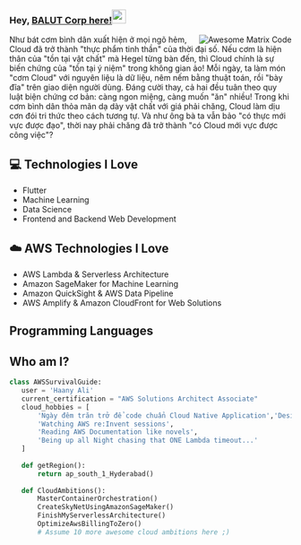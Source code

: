 
### Hey, [BALUT Corp here!](https://www.balut.cloud)<img src="https://media.giphy.com/media/hvRJCLFzcasrR4ia7z/giphy.gif" width="25px">


<img src = 'https://github.com/MarikIshtar007/MarikIshtar007/blob/master/images/matrix.gif' alt = 'Awesome Matrix Code' align='right'/>

Như bát cơm bình dân xuất hiện ở mọi ngõ hẻm, Cloud đã trở thành "thực phẩm tinh thần" của thời đại số. Nếu cơm là hiện thân của "tồn tại vật chất" mà Hegel từng bàn đến, thì Cloud chính là sự biến chứng của "tồn tại ý niệm" trong không gian ảo! Mỗi ngày, ta làm món "cơm Cloud" với nguyên liệu là dữ liệu, nêm nếm bằng thuật toán, rồi "bày đĩa" trên giao diện người dùng. Đáng cười thay, cả hai đều tuân theo quy luật biện chứng cơ bản: càng ngon miệng, càng muốn "ăn" nhiều! Trong khi cơm bình dân thỏa mãn dạ dày vật chất với giá phải chăng, Cloud làm dịu cơn đói tri thức theo cách tương tự. Và như ông bà ta vẫn bảo "có thực mới vực được đạo", thời nay phải chăng đã trở thành "có Cloud mới vực được công việc"? 

## :computer: Technologies I Love
* Flutter
* Machine Learning
* Data Science
* Frontend and Backend Web Development

## :cloud: AWS Technologies I Love
* AWS Lambda & Serverless Architecture
* Amazon SageMaker for Machine Learning
* Amazon QuickSight & AWS Data Pipeline
* AWS Amplify & Amazon CloudFront for Web Solutions

## Programming Languages
<!-- Trong phần header -->
<link rel="stylesheet" href="https://cdn.jsdelivr.net/gh/devicons/devicon@latest/devicon.min.css">
<!-- Trong phần body -->
<i class="devicon-devicon-plain"></i>



 ## Who am I?
 ```python
class AWSSurvivalGuide:
    user = 'Haany Ali'
    current_certification = "AWS Solutions Architect Associate"
    cloud_hobbies = [
        'Ngày đêm trăn trở để code chuẩn Cloud Native Application','Designing complex CloudFormation templates',
        'Watching AWS re:Invent sessions',
        'Reading AWS Documentation like novels',
        'Being up all Night chasing that ONE Lambda timeout...'
    ]
    
    def getRegion():
        return ap_south_1_Hyderabad()
    
    def CloudAmbitions():
        MasterContainerOrchestration()
        CreateSkyNetUsingAmazonSageMaker()
        FinishMyServerlessArchitecture()
        OptimizeAwsBillingToZero()
        # Assume 10 more awesome cloud ambitions here ;)

	
 ```

 
